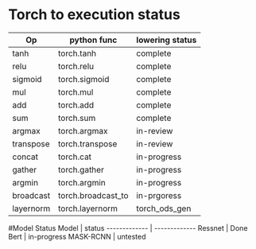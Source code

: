 # Torch to execution status
Op | python func | lowering status
------------- | ------------- | -------------
tanh | torch.tanh | complete
relu | torch.relu | complete
sigmoid | torch.sigmoid | complete
mul | torch.mul | complete
add | torch.add | complete
sum | torch.sum | complete
argmax | torch.argmax | in-review
transpose | torch.transpose | in-review
concat | torch.cat | in-progress
gather | torch.gather | in-progress
argmin | torch.argmin | in-progress
broadcast | torch.broadcast_to | in-prgoress
layernorm | torch.layernorm | torch_ods_gen



#Model Status
Model | status
------------- | -------------
Ressnet | Done
Bert | in-progress
MASK-RCNN | untested
